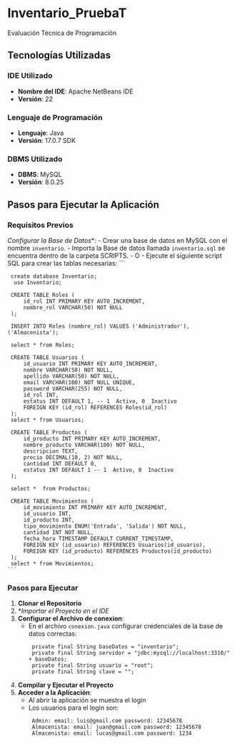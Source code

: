 # Inventario_PruebaT
 Evaluación Técnica de Programación
 ## Tecnologías Utilizadas
 ### IDE Utilizado
- **Nombre del IDE**: Apache NetBeans IDE
- **Versión**: 22

### Lenguaje de Programación
- **Lenguaje**: Java
- **Versión**: 17.0.7 SDK

 ### DBMS Utilizado

- **DBMS**: MySQL
- **Versión**: 8.0.25
  
## Pasos para Ejecutar la Aplicación

### Requisitos Previos

*Configurar la Base de Datos**:
    - Crear una base de datos en MySQL con el nombre `inventario`.
    - Importa la Base de datos llamada  `inventario.sql` se encuentra dentro de la carpeta SCRIPTS.
    - O
    - Ejecute el siguiente script SQL para crear las tablas necesarias:
    ```
    
     create database Inventario;
      use Inventario;
     
     CREATE TABLE Roles (
         id_rol INT PRIMARY KEY AUTO_INCREMENT,
         nombre_rol VARCHAR(50) NOT NULL
     );
     
     INSERT INTO Roles (nombre_rol) VALUES ('Administrador'), ('Almacenista');
     
     select * from Roles;
     
     CREATE TABLE Usuarios (
         id_usuario INT PRIMARY KEY AUTO_INCREMENT,
         nombre VARCHAR(50) NOT NULL,
         apellido VARCHAR(50) NOT NULL,
         email VARCHAR(100) NOT NULL UNIQUE,
         password VARCHAR(255) NOT NULL,
         id_rol INT,
         estatus INT DEFAULT 1, -- 1  Activo, 0  Inactivo
         FOREIGN KEY (id_rol) REFERENCES Roles(id_rol)
     );
     select * from Usuarios;
     
     CREATE TABLE Productos (
         id_producto INT PRIMARY KEY AUTO_INCREMENT,
         nombre_producto VARCHAR(100) NOT NULL,
         descripcion TEXT,
         precio DECIMAL(10, 2) NOT NULL,
         cantidad INT DEFAULT 0,
         estatus INT DEFAULT 1 -- 1  Activo, 0  Inactivo
     );
     
     select *  from Productos;
     
     CREATE TABLE Movimientos (
         id_movimiento INT PRIMARY KEY AUTO_INCREMENT,
         id_usuario INT,
         id_producto INT,
         tipo_movimiento ENUM('Entrada', 'Salida') NOT NULL,
         cantidad INT NOT NULL,
         fecha_hora TIMESTAMP DEFAULT CURRENT_TIMESTAMP,
         FOREIGN KEY (id_usuario) REFERENCES Usuarios(id_usuario),
         FOREIGN KEY (id_producto) REFERENCES Productos(id_producto)
     );
     select * from Movimientos;
    ```

### Pasos para Ejecutar

1. **Clonar el Repositorio**
2. **Importar el Proyecto en el IDE*
3. **Configurar el Archivo de conexion**:
    - En el archivo `conexion.java` configurar credenciales de la base de datos  correctas:
      ```
       private final String baseDatos = "inventario";
       private final String servidor = "jdbc:mysql://localhost:3310/" + baseDatos;
       private final String usuario = "root";
       private final String clave = "";
      ```
4. **Compilar y Ejecutar el Proyecto**
5. **Acceder a la Aplicación**:
    - Al abrir la aplicación se muestra el login
    - Los usuarios para el login son:
      ```
       Admin: email: luis@gmail.com password: 12345678
       Almacenista: email: juan@gmail.com password: 12345678
       Almacenista: email: lucas@gmail.com password: 1234
       ```
